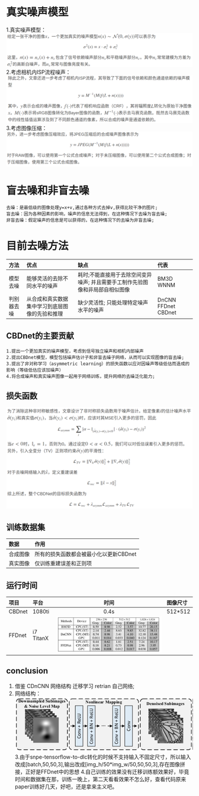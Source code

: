 # 真实噪声模型
   1.真实噪声模型：
   ![真实噪声模型](pic/noisemodel.png)
   2.考虑相机内ISP流程噪声：
   ![ISP](pic/ISP.png)
   3.考虑图像压缩：
   ![jpeg](pic/JPEG.png)
   

# 盲去噪和非盲去噪


    去噪：是最低级的图像处理y=x+v,通过各种方式去掉v,获得比较干净的图片;
    盲去噪：因为各种因素的影响，噪声的信息无法得到，在这种情况下去噪为盲去噪;
    非盲去噪：假定噪声的信息是可以获得的，在这种情况下的去噪为非盲去噪;

# 目前去噪方法

| 方法 |优点  |缺点 |代表 | 
|:----|:-----|:----|:----|
|模型去噪|能够灵活的去除不同水平的噪声|耗时;不能直接用于去除空间变异噪声;  并且需要手工制作先验图像和非局部自相似图像|BM3D  WNNM |
|判别器去噪| 从合成和真实数据集中学习到底层图像的先验和推理|缺少灵活性; 只能处理特定噪声水平的噪声  |DnCNN FFDnet CBDnet |

## CBDnet的主要贡献


    1.提出一个更加真实的噪声模型，考虑到信号独立噪声和相机内部噪声
    2.提出CBDnet模型，模型包括噪声估计子和非盲去噪子网络，从而可以实现图像的盲去噪;
    3.提出了非对称学习（asymmetric learning）的损失函数以应对因噪声等级低估而造成的影响（等级低估应该加噪声）
    4.将合成噪声和真实噪声图像一起用于网络训练，提升网络的去噪泛化能力;
    
## 损失函数

![](pic/loss.png)

## 训练数据集
| 数据 | 作用 |
|:----|:-----|
|合成图像| 所有的损失函数都会被最小化以更新CBDnet |
|真实图像| 仅训练重建误差和正则项|

## 运行时间
| 项目| 平台 | 时间 | 图像尺寸 | 
|:---|:----|:----:|:-------|
| CBDnet   | 1080ti | 0.4s|512*512|
| FFDnet | i7 TitanX  |![](pic/FFDnetTime.png) |

## conclusion
1. 借鉴 CDnCNN 网络结构 迁移学习 retrian 自己网络;
2. 网络结构：
![](pic/net.png) 
3.由于snpe-tensorflow-to-dlc转化的时候不支持输入不固定尺寸，所以输入改成[batch,50,50,3],输出改成[img_h/50*img_w/50,50,50,3],存在图像拼接，正好是FFDnet中的思想
4.自己训练的效果没有迁移训练额效果好，毕竟时间和数据集在那，训练一晚上，第二天看看效果不怎么好，查看代码原来paper训练好几天，好吧，还是拿来主义吧。
